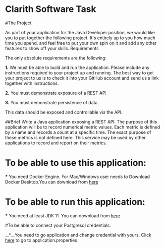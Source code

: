 # Clarith Software Task #


#The Project

As part of your application for the Java Developer position, we would like you to put together the following project. It's entirely up to you how much time you spend, and feel free to put your own spin on it and add any other features to show off your skills.
Requirements

The only absolute requirements are the following:

__1.__ We must be able to build and run the application.
Please include any instructions required to your project up and running.
The best way to get your project to us is to check it into your GitHub account and send us a link together with instructions.

__2.__ You must demonstrate exposure of a REST API

__3.__ You must demonstrate persistence of data.

This data should be exposed and controllable via the API.

##Brief
Write a Java application exposing a REST API. The purpose of this application will be to record numerical metric values.
Each metric is defined by a name and records a count at a specific time. The exact purpose of these metrics is not defined here.
This service may be used by other applications to record and report on their metrics.

# To be able to use this application:

__*__ You need Docker Engine. For Mac/Windows user needs to Download Docker Desktop.You can download from [here](https://docs.docker.com/get-docker)

# To be able to run this application:

__*__ You need at least JDK 11. You can download from [here](https://www.oracle.com/uk/java/technologies/javase/jdk11-archive-downloads.html)

#To be able to connect your Postgresql credentials:

__*__You need to go application and change credential with yours. Click [here]( ./src/main/resources/application.properties) to go to application.properties 
 
 